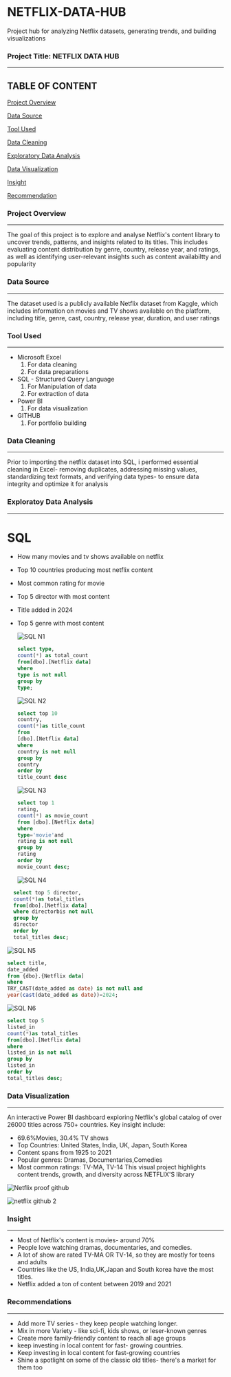 
# NETFLIX-DATA-HUB
Project hub for analyzing Netflix datasets, generating trends, and building visualizations

### Project Title: NETFLIX DATA HUB
---

TABLE OF CONTENT
---
[Project Overview](#Project_Overview)

[Data Source](#Data_Source)

[Tool Used](#Tool_used)

[Data Cleaning](#Data_Cleaning)

[Exploratory Data Analysis](#Exploratory_Data_Analysis)

[Data Visualization](#Data_Visualization)

[Insight](#Insight)

[Recommendation](#Recommendation)

### Project Overview
---
The goal of this project is to explore and analyse Netflix's content library to uncover trends, patterns, and insights related to its titles. 
This includes evaluating content distribution by genre, country, release year, and ratings, as well as identifying user-relevant insights such as content availabiltty and popularity

### Data Source
---
The dataset used is a publicly available Netflix dataset from Kaggle, which includes information on movies and TV shows available on the platform, including title, genre, cast, country, release year, duration, and user ratings

### Tool Used
---
- Microsoft Excel
  1. For data cleaning
  2. For data preparations
- SQL - Structured Query Language
  1. For Manipulation of data
  2. For extraction of data
- Power BI
  1. For data visualization
- GITHUB
  1. For portfolio building

### Data Cleaning
---
Prior to importing the netflix dataset into SQL, i performed essential cleaning in Excel- removing duplicates, addressing missing values, standardizing text formats, and verifying data types- to ensure data integrity and optimize it for analysis

### Exploratoy Data Analysis
---
# SQL
- How many movies and tv shows available on netflix
- Top 10 countries producing most netflix content
- Most common rating for movie
- Top 5 director with most content
- Title added in 2024
- Top 5 genre with most content

  ![SQL N1](https://github.com/user-attachments/assets/64c9e7fc-b5d6-4ae3-8f98-7c57fd164b32)
  
  ```sql
  select type,
  count(*) as total_count
  from[dbo].[Netflix data]
  where
  type is not null
  group by
  type;
  ```

  ![SQL N2](https://github.com/user-attachments/assets/9f7a2e75-f1d3-4a4c-8966-3a124d27e50a)

  ```sql
  select top 10
  country,
  count(*)as title_count
  from
  [dbo].[Netflix data]
  where
  country is not null
  group by
  country
  order by
  title_count desc
  ```

  ![SQL N3](https://github.com/user-attachments/assets/bf007ea5-2bf8-439f-adc2-3b3f199720aa)

  ```sql
  select top 1
  rating,
  count(*) as movie_count
  from [dbo].[Netflix data]
  where
  type='movie'and
  rating is not null
  group by
  rating
  order by
  movie_count desc;
  ```

  ![SQL N4](https://github.com/user-attachments/assets/f7835892-ea61-4b0f-bc79-66930f0ac0f9)
  
```sql
  select top 5 director,
  count(*)as total_titles
  from[dbo].[Netflix data]
  where directorbis not null
  group by
  director
  order by
  total_titles desc;
  ```
  

  ![SQL N5](https://github.com/user-attachments/assets/1787070d-98e0-4833-ace3-fd5ce068c699)

  ```sql
select title,
date_added
from {dbo}.{Netflix data]
where
TRY_CAST(date_added as date) is not null and
year(cast(date_added as date))=2024;
```

  ![SQL N6](https://github.com/user-attachments/assets/cc8b70c1-38b8-4976-a4ef-b340abd4c2ac)

  ```sql
select top 5
listed_in
count(*)as total_titles
from[dbo].[Netflix data]
where
listed_in is not null
group by
listed_in
order by
total_titles desc;
```

### Data Visualization
---

An interactive Power BI dashboard exploring Netflix's global catalog of over 26000 titles across 750+ countries. Key insight include:
- 69.6%Movies, 30.4% TV shows
- Top Countries: United States, India, UK, Japan, South Korea
- Content spans from 1925 to 2021
- Popular genres: Dramas, Documentaries,Comedies
- Most common ratings: TV-MA, TV-14
This visual project highlights content trends, growth, and diversity across NETFLIX'S library

![Netflix proof github](https://github.com/user-attachments/assets/7e52ab7e-2ecc-4a04-bb6d-aec4756d4b1a)

![netflix github 2](https://github.com/user-attachments/assets/38c843bd-4e10-4ad7-ba0b-f6e86a9e2548)

### Insight
---

- Most of Netflix's content is movies- around 70%
- People love watching dramas, documentaries, and comedies.
- A lot of show are rated TV-MA OR TV-14, so they are mostly for teens and adults
- Countries like the US, India,UK,Japan and South korea have the most titles.
- Netflix added a ton of content between 2019 and 2021

### Recommendations
---

- Add more TV series - they keep people watching longer.
- Mix in more Variety - like sci-fi, kids shows, or leser-known genres
- Create more family-friendly content to reach all age groups
- keep investing in local content for fast- growing countries.
- Keep investing in local content for fast-growing countries
- Shine a spotlight on some of the classic old titles- there's a market for them too








